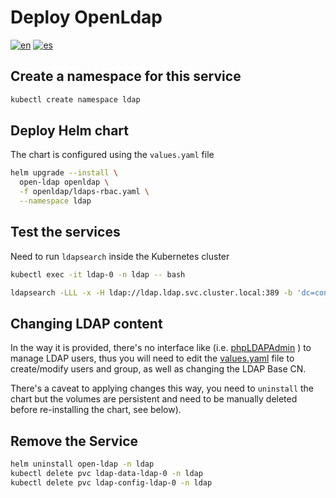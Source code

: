 # Deploy OpenLdap
[![en](https://img.shields.io/badge/lang-en-red.svg)](https://github.com/ogomezso/cfk-runbooks/blob/main/ldap/README.md)
[![es](https://img.shields.io/badge/lang-es-yellow.svg)](https://github.com/ogomezso/cfk-runbooks/blob/main/ldap/README.es.md)
## Create a namespace for this service

```bash
kubectl create namespace ldap
```

## Deploy Helm chart

The chart is configured using the `values.yaml` file

```bash
helm upgrade --install \
  open-ldap openldap \
  -f openldap/ldaps-rbac.yaml \
  --namespace ldap
```

## Test the services

Need to run `ldapsearch` inside the Kubernetes cluster

```bash
kubectl exec -it ldap-0 -n ldap -- bash

ldapsearch -LLL -x -H ldap://ldap.ldap.svc.cluster.local:389 -b 'dc=confluent,dc=acme,dc=com' -D "cn=mds,dc=confluent,dc=acme,dc=com" -w 'Developer!'

```

## Changing LDAP content

In the way it is provided, there's no interface like (i.e. [phpLDAPAdmin](http://phpldapadmin.sourceforge.net/wiki/index.php/Main_Page) ) to manage LDAP users, thus you will need to edit the [values.yaml](openldap/values.yaml) file to create/modify users and group, as well as changing the LDAP Base CN.

There's a caveat to applying changes this way, you need to `uninstall` the chart but the volumes are persistent and need to be manually deleted before re-installing the chart, see below).

## Remove the Service

```bash
helm uninstall open-ldap -n ldap
kubectl delete pvc ldap-data-ldap-0 -n ldap
kubectl delete pvc ldap-config-ldap-0 -n ldap
```
